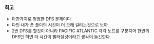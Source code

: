### 회고
- 마찬가지로 평범한 DFS 문제이다
- 다만 내가 푼 풀이의 시간이 더 오래 걸리는것으로 보아
- 2번 DFS를 할것이 아니라 PACIFIC ATLANTIC 각각 노드를 구분지어 한번의 DFS만 하면 더 시간이 빨라질것이라고 생각이 들긴한다.